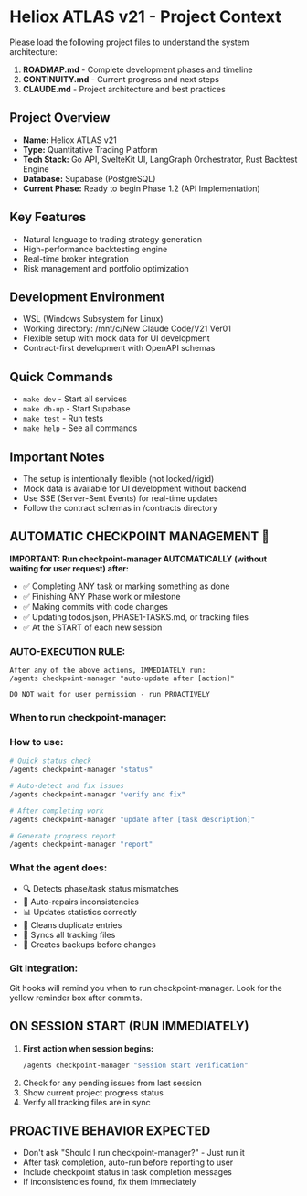 # Heliox ATLAS v21 - Project Context

Please load the following project files to understand the system architecture:

1. **ROADMAP.md** - Complete development phases and timeline
2. **CONTINUITY.md** - Current progress and next steps  
3. **CLAUDE.md** - Project architecture and best practices

## Project Overview
- **Name:** Heliox ATLAS v21
- **Type:** Quantitative Trading Platform
- **Tech Stack:** Go API, SvelteKit UI, LangGraph Orchestrator, Rust Backtest Engine
- **Database:** Supabase (PostgreSQL)
- **Current Phase:** Ready to begin Phase 1.2 (API Implementation)

## Key Features
- Natural language to trading strategy generation
- High-performance backtesting engine
- Real-time broker integration
- Risk management and portfolio optimization

## Development Environment
- WSL (Windows Subsystem for Linux)
- Working directory: /mnt/c/New Claude Code/V21 Ver01
- Flexible setup with mock data for UI development
- Contract-first development with OpenAPI schemas

## Quick Commands
- `make dev` - Start all services
- `make db-up` - Start Supabase
- `make test` - Run tests
- `make help` - See all commands

## Important Notes
- The setup is intentionally flexible (not locked/rigid)
- Mock data is available for UI development without backend
- Use SSE (Server-Sent Events) for real-time updates
- Follow the contract schemas in /contracts directory

## AUTOMATIC CHECKPOINT MANAGEMENT 🤖

**IMPORTANT: Run checkpoint-manager AUTOMATICALLY (without waiting for user request) after:**
- ✅ Completing ANY task or marking something as done
- ✅ Finishing ANY Phase work or milestone
- ✅ Making commits with code changes
- ✅ Updating todos.json, PHASE1-TASKS.md, or tracking files
- ✅ At the START of each new session

### AUTO-EXECUTION RULE:
```
After any of the above actions, IMMEDIATELY run:
/agents checkpoint-manager "auto-update after [action]"

DO NOT wait for user permission - run PROACTIVELY
```

### When to run checkpoint-manager:

### How to use:
```bash
# Quick status check
/agents checkpoint-manager "status"

# Auto-detect and fix issues
/agents checkpoint-manager "verify and fix"

# After completing work
/agents checkpoint-manager "update after [task description]"

# Generate progress report
/agents checkpoint-manager "report"
```

### What the agent does:
- 🔍 Detects phase/task status mismatches
- 🔧 Auto-repairs inconsistencies
- 📊 Updates statistics correctly
- 🧹 Cleans duplicate entries
- 📝 Syncs all tracking files
- 💾 Creates backups before changes

### Git Integration:
Git hooks will remind you when to run checkpoint-manager.
Look for the yellow reminder box after commits.

## ON SESSION START (RUN IMMEDIATELY)
1. **First action when session begins:**
   ```bash
   /agents checkpoint-manager "session start verification"
   ```
2. Check for any pending issues from last session
3. Show current project progress status
4. Verify all tracking files are in sync

## PROACTIVE BEHAVIOR EXPECTED
- Don't ask "Should I run checkpoint-manager?" - Just run it
- After task completion, auto-run before reporting to user
- Include checkpoint status in task completion messages
- If inconsistencies found, fix them immediately